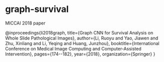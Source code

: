 # graph-survival
MICCAI 2018 paper 

@inproceedings{li2018graph,
  title={Graph CNN for Survival Analysis on Whole Slide Pathological Images},
  author={Li, Ruoyu and Yao, Jiawen and Zhu, Xinliang and Li, Yeqing and Huang, Junzhou},
  booktitle={International Conference on Medical Image Computing and Computer-Assisted Intervention},
  pages={174--182},
  year={2018},
  organization={Springer}
}
